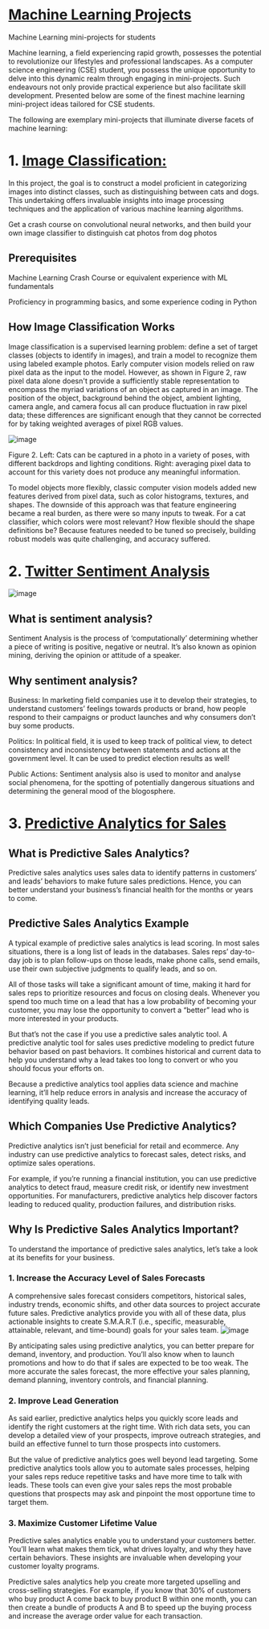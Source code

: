 # [Machine Learning Projects](https://github.com/RishavRaj20/ML-mini-projects/tree/main)
Machine Learning mini-projects for students

Machine learning, a field experiencing rapid growth, possesses the potential to revolutionize our lifestyles and professional landscapes. As a computer science engineering (CSE) student, you possess the unique opportunity to delve into this dynamic realm through engaging in mini-projects. Such endeavours not only provide practical experience but also facilitate skill development. Presented below are some of the finest machine learning mini-project ideas tailored for CSE students.

The following are exemplary mini-projects that illuminate diverse facets of machine learning:

# 1. [Image Classification:](https://github.com/RishavRaj20/ML-mini-projects/tree/main/Image%20Classification)
In this project, the goal is to construct a model proficient in categorizing images into distinct classes, such as distinguishing between cats and dogs. This undertaking offers invaluable insights into image processing techniques and the application of various machine learning algorithms.

Get a crash course on convolutional neural networks, and then build your own image classifier to distinguish cat photos from dog photos

## Prerequisites
Machine Learning Crash Course or equivalent experience with ML fundamentals

Proficiency in programming basics, and some experience coding in Python

## How Image Classification Works
Image classification is a supervised learning problem: define a set of target classes (objects to identify in images), and train a model to recognize them using labeled example photos. Early computer vision models relied on raw pixel data as the input to the model. However, as shown in Figure 2, raw pixel data alone doesn't provide a sufficiently stable representation to encompass the myriad variations of an object as captured in an image. The position of the object, background behind the object, ambient lighting, camera angle, and camera focus all can produce fluctuation in raw pixel data; these differences are significant enough that they cannot be corrected for by taking weighted averages of pixel RGB values.

![image](https://github.com/RishavRaj20/ML-mini-projects/assets/81917305/5a2b6bb6-b360-42c2-b04b-b11d3719cd86)


 Figure 2. Left: Cats can be captured in a photo in a variety of poses, with different backdrops and lighting conditions. Right: averaging pixel data to account for this variety does not produce any meaningful information.

To model objects more flexibly, classic computer vision models added new features derived from pixel data, such as color histograms, textures, and shapes. The downside of this approach was that feature engineering became a real burden, as there were so many inputs to tweak. For a cat classifier, which colors were most relevant? How flexible should the shape definitions be? Because features needed to be tuned so precisely, building robust models was quite challenging, and accuracy suffered.

# 2. [Twitter Sentiment Analysis](https://github.com/RishavRaj20/ML-mini-projects/tree/main/Twitter-Sentiment-Analysis)

![image](https://github.com/RishavRaj20/ML-mini-projects/assets/81917305/9750a479-7d70-41db-a8d1-e8f873bfa778)


## What is sentiment analysis? 

Sentiment Analysis is the process of ‘computationally’ determining whether a piece of writing is positive, negative or neutral. It’s also known as opinion mining, deriving the opinion or attitude of a speaker. 

## Why sentiment analysis?

Business: In marketing field companies use it to develop their strategies, to understand customers’ feelings towards products or brand, how people respond to their campaigns or product launches and why consumers don’t buy some products.

Politics: In political field, it is used to keep track of political view, to detect consistency and inconsistency between statements and actions at the government level. It can be used to predict election results as well!

Public Actions: Sentiment analysis also is used to monitor and analyse social phenomena, for the spotting of potentially dangerous situations and determining the general mood of the blogosphere.


# 3. [Predictive Analytics for Sales](https://github.com/RishavRaj20/ML-mini-projects/tree/main/Predictive%20Analytics%20for%20Sales)

## What is Predictive Sales Analytics?
Predictive sales analytics uses sales data to identify patterns in customers’ and leads’ behaviors to make future sales predictions. Hence, you can better understand your business’s financial health for the months or years to come.

## Predictive Sales Analytics Example
A typical example of predictive sales analytics is lead scoring. In most sales situations, there is a long list of leads in the databases. Sales reps’ day-to-day job is to plan follow-ups on those leads, make phone calls, send emails, use their own subjective judgments to qualify leads, and so on.

All of those tasks will take a significant amount of time, making it hard for sales reps to prioritize resources and focus on closing deals. Whenever you spend too much time on a lead that has a low probability of becoming your customer, you may lose the opportunity to convert a “better” lead who is more interested in your products.

But that’s not the case if you use a predictive sales analytic tool. A predictive analytic tool for sales uses predictive modeling to predict future behavior based on past behaviors. It combines historical and current data to help you understand why a lead takes too long to convert or who you should focus your efforts on.

Because a predictive analytics tool applies data science and machine learning, it’ll help reduce errors in analysis and increase the accuracy of identifying quality leads.

## Which Companies Use Predictive Analytics?
Predictive analytics isn’t just beneficial for retail and ecommerce. Any industry can use predictive analytics to forecast sales, detect risks, and optimize sales operations.

For example, if you’re running a financial institution, you can use predictive analytics to detect fraud, measure credit risk, or identify new investment opportunities. For manufacturers, predictive analytics help discover factors leading to reduced quality, production failures, and distribution risks.

## Why Is Predictive Sales Analytics Important?
To understand the importance of predictive sales analytics, let’s take a look at its benefits for your business.

### 1. Increase the Accuracy Level of Sales Forecasts
A comprehensive sales forecast considers competitors, historical sales, industry trends, economic shifts, and other data sources to project accurate future sales. Predictive analytics provide you with all of these data, plus actionable insights to create S.M.A.R.T (i.e., specific, measurable, attainable, relevant, and time-bound) goals for your sales team.
![image](https://github.com/RishavRaj20/ML-mini-projects/assets/81917305/d3f00acc-c00c-4782-adaf-51bb67b537e5)

By anticipating sales using predictive analytics, you can better prepare for demand, inventory, and production. You’ll also know when to launch promotions and how to do that if sales are expected to be too weak. The more accurate the sales forecast, the more effective your sales planning, demand planning, inventory controls, and financial planning.

### 2. Improve Lead Generation
As said earlier, predictive analytics helps you quickly score leads and identify the right customers at the right time. With rich data sets, you can develop a detailed view of your prospects, improve outreach strategies, and build an effective funnel to turn those prospects into customers.

But the value of predictive analytics goes well beyond lead targeting. Some predictive analytics tools allow you to automate sales processes, helping your sales reps reduce repetitive tasks and have more time to talk with leads. These tools can even give your sales reps the most probable questions that prospects may ask and pinpoint the most opportune time to target them.

### 3. Maximize Customer Lifetime Value
Predictive sales analytics enable you to understand your customers better. You’ll learn what makes them tick, what drives loyalty, and why they have certain behaviors. These insights are invaluable when developing your customer loyalty programs.

Predictive sales analytics help you create more targeted upselling and cross-selling strategies. For example, if you know that 30% of customers who buy product A come back to buy product B within one month, you can then create a bundle of products A and B to speed up the buying process and increase the average order value for each transaction.
